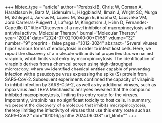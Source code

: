 +++
bibtex_type = "article"
author="Porebski B, Christ W, Corman A, Haraldsson M, Barz M, Lidemalm L, Häggblad M, Ilmain J, Wright SC, Murga M, Schlegel J, Jarvius M, Lapins M, Sezgin E, Bhabha G, Lauschke VM, Jordi Carreras-Puigvert J, Lafarga M, Klingström J, Hühn D, Fernandez-Capetillo O."
title="Discovery of a novel inhibitor of macropinocytosis with antiviral activity. Molecular Therapy"
journal="Molecular Therapy"
year="2024"
date="2024-07-02T00:00:00+01:55"
volume="32"
number="9"
preprint = false
pages="3012-3024"
abstract="Several viruses hijack various forms of endocytosis in order to infect host cells. Here, we report the discovery of a molecule with antiviral properties that we named virapinib, which limits viral entry by macropinocytosis. The identification of virapinib derives from a chemical screen using high-throughput microscopy, where we identified chemical entities capable of preventing infection with a pseudotype virus expressing the spike (S) protein from SARS-CoV-2. Subsequent experiments confirmed the capacity of virapinib to inhibit infection by SARS-CoV-2, as well as by additional viruses, such as mpox virus and TBEV. Mechanistic analyses revealed that the compound inhibited macropinocytosis, limiting this entry route for the viruses. Importantly, virapinib has no significant toxicity to host cells. In summary, we present the discovery of a molecule that inhibits macropinocytosis, thereby limiting the infectivity of viruses that use this entry route such as SARS-CoV2."
doi="10.1016/j.ymthe.2024.06.038"
url_html=""
+++
